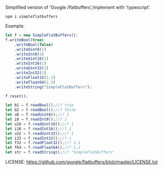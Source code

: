 Simplified version of 'Google /flatbuffers',Implement with 'typescript'.

`npm i simpleflatbuffers`

Example:
```typescript
let f = new SimpleFlatBuffers();
f.writeBool(true)
    .writeBool(false)
    .writeUint8(1)
    .writeInt8(1)
    .writeUint16(1)
    .writeInt16(1)
    .writeUint32(1)
    .writeInt32(1)
    .writeFloat32(1.1)
    .writeFloat64(1.2)
    .writeString("SimpleFlatBuffers");

f.reset();

let b1 = f.readBool();//? true
let b2 = f.readBool();//? false
let u8 = f.readUint8();//? 1
let i8 = f.readInt8();//? 1
let u16 = f.readUint16();//? 1
let i16 = f.readInt16();//? 1
let u32 = f.readUint32();//? 1
let i32 = f.readInt32();//? 1
let f32 = f.readFloat32();//? 1.1
let f64 = f.readFloat64();//? 1.2
let str = f.readString();//? "SimpleFlatBuffers"
```

LICENSE:
https://github.com/google/flatbuffers/blob/master/LICENSE.txt
